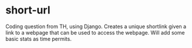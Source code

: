 # short-url
Coding question from TH, using Django. Creates a unique shortlink given a link to a webpage that can be used to access the webpage.
Will add some basic stats as time permits.
